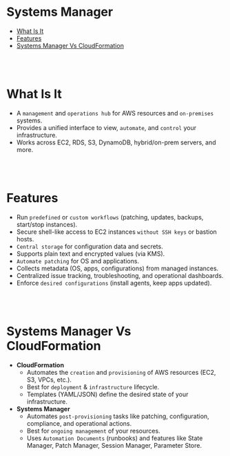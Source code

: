 # Systems Manager
* [What Is It](#what-is-it)
* [Features](#features)
* [Systems Manager Vs CloudFormation](#systems-manager-vs-cloudformation)

<br><br>

# What Is It
* A `management` and `operations hub` for AWS resources and `on-premises` systems.
* Provides a unified interface to view, `automate`, and `control` your infrastructure.
* Works across EC2, RDS, S3, DynamoDB, hybrid/on-prem servers, and more.

<br><br>

# Features
* Run `predefined` or `custom workflows` (patching, updates, backups, start/stop instances).
* Secure shell-like access to EC2 instances `without SSH keys` or bastion hosts.
* `Central storage` for configuration data and secrets.
* Supports plain text and encrypted values (via KMS).
* `Automate patching` for OS and applications.
* Collects metadata (OS, apps, configurations) from managed instances.
* Centralized issue tracking, troubleshooting, and operational dashboards.
* Enforce `desired configurations` (install agents, keep apps updated).

<br><br>

# Systems Manager Vs CloudFormation
* **CloudFormation**
    * Automates the `creation` and `provisioning` of AWS resources (EC2, S3, VPCs, etc.).
    * Best for `deployment` & `infrastructure` lifecycle.
    * Templates (YAML/JSON) define the desired state of your infrastructure.
* **Systems Manager**
    * Automates `post-provisioning` tasks like patching, configuration, compliance, and operational actions.
    * Best for `ongoing management` of your resources.
    * Uses `Automation Documents` (runbooks) and features like State Manager, Patch Manager, Session Manager, Parameter Store.